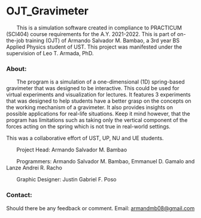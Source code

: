 # OJT_Gravimeter  

&nbsp;&nbsp;&nbsp;&nbsp;&nbsp;&nbsp; This is a simulation software created in compliance to PRACTICUM (SCI404) course requirements for the A.Y. 2021-2022. This is part of on-the-job training (OJT) of Armando Salvador M. Bambao, a 3rd year BS Applied Physics student of UST. This project was manifested under the supervision of Leo T. Armada, PhD.  

### About:  

&nbsp;&nbsp;&nbsp;&nbsp;&nbsp;&nbsp; The program is a simulation of a one-dimensional (1D) spring-based gravimeter that was designed to be interactive. This could be used for virtual experiments and visualization for lectures. It features 3 experiments that was designed to help students have a better grasp on the concepts on the working mechanism of a gravimeter. It also provides insights on possible applications for real-life situations. Keep it mind however, that the program has limitations such as taking only the vertical component of the forces acting on the spring which is not true in real-world settings.

This was a collaborative effort of UST, UP, NU and UE students.  

&nbsp;&nbsp;&nbsp;&nbsp;&nbsp;&nbsp; Project Head: Armando Salvador M. Bambao

&nbsp;&nbsp;&nbsp;&nbsp;&nbsp;&nbsp; Programmers: Armando Salvador M. Bambao, Emmanuel D. Gamalo and Lanze Andrei R. Racho

&nbsp;&nbsp;&nbsp;&nbsp;&nbsp;&nbsp; Graphic Designer: Justin Gabriel F. Poso

### Contact:
Should there be any feedback or comment.
Email: armandmb08@gmail.com
